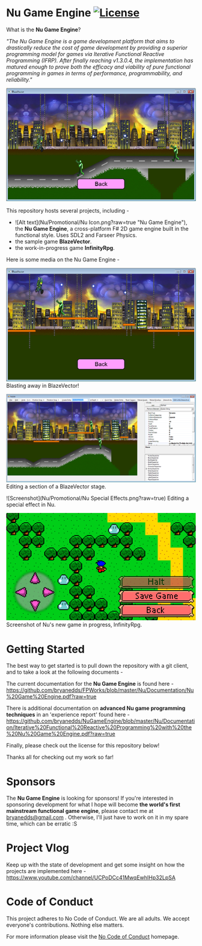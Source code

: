 Nu Game Engine [![License](https://img.shields.io/badge/license-MIT-blue.svg)](https://github.com/bryanedds/NuGameEngine/blob/master/LICENSE.md) 
=

What is the **Nu Game Engine**?

*"The Nu Game Engine is a game development platform that aims to drastically reduce the cost of game development by providing a superior programming model for games via Iterative Functional Reactive Programming (IFRP). After finally reaching v1.3.0.4, the implementation has matured enough to prove both the efficacy and viability of pure functional programming in games in terms of performance, programmability, and reliability."*

![Screenshot](BlazeVector/Promotional/BlastingAwayInBlazeVector.png?raw=true "Nu Game Engine demo game BlazeVector")

This repository hosts several projects, including -

- ![Alt text](Nu/Promotional/Nu Icon.png?raw=true "Nu Game Engine"), the **Nu Game Engine**, a cross-platform F# 2D game engine built in the functional style. Uses SDL2 and Farseer Physics.
- the sample game **BlazeVector**.
- the work-in-progress game **InfinityRpg**.

Here is some media on the Nu Game Engine -

![Screenshot](BlazeVector/Promotional/PlayingABitOfBlazeVector.png?raw=true)
Blasting away in BlazeVector!

![Screenshot](BlazeVector/Promotional/EditingASectionOfABlazeVectorStage.png?raw=true)
Editing a section of a BlazeVector stage.

![Screenshot](Nu/Promotional/Nu Special Effects.png?raw=true)
Editing a special effect in Nu.

![Screenshot](InfinityRpg/Promotional/InfinityRpg.png?raw=true)
Screenshot of Nu's new game in progress, InfinityRpg.

Getting Started
===============

The best way to get started is to pull down the repository with a git client, and to take a look at the following documents -

The current documentation for the **Nu Game Engine** is found here - https://github.com/bryanedds/FPWorks/blob/master/Nu/Documentation/Nu%20Game%20Engine.pdf?raw=true

There is additional documentation on **advanced Nu game programming techniques** in an 'experience report' found here -
https://github.com/bryanedds/NuGameEngine/blob/master/Nu/Documentation/Iterative%20Functional%20Reactive%20Programming%20with%20the%20Nu%20Game%20Engine.pdf?raw=true

Finally, please check out the license for this repository below!

Thanks all for checking out my work so far!

Sponsors
========

The **Nu Game Engine** is looking for sponsors! If you're interested in sponsoring development for what I hope will become **the world's first mainstream functional game engine**, please contact me at bryanedds@gmail.com . Otherwise, I'll just have to work on it in my spare time, which can be erratic :S

Project Vlog
============

Keep up with the state of development and get some insight on how the projects are implemented here - https://www.youtube.com/channel/UCPoDCc41MwqEwhIHp32LpSA

Code of Conduct
===============

This project adheres to No Code of Conduct.  We are all adults.  We accept everyone's contributions.  Nothing else matters.

For more information please visit the [No Code of Conduct](https://github.com/domgetter/NCoC) homepage.
